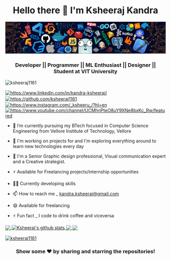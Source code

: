 <h1 align="center">Hello there 👋 I'm Ksheeraj Kandra </h1>

![](https://github.com/ksheeraj1161/ksheeraj1161/blob/main/header_.png)

<h3 align="center">Developer || Programmer || ML Enthusiast || Designer || Student at VIT University</h3>

<p align="left"> <img src="https://komarev.com/ghpvc/?username=ksheeraj1161&label=Profile%20views&color=0e75b6&style=flat" alt="ksheeraj1161" /> </p>

<p align="left">
<a href="https://www.linkedin.com/in/kandra-ksheeraj/" target="blank"><img align="center" src="https://cdn.jsdelivr.net/npm/simple-icons@3.0.1/icons/linkedin.svg" alt="https://www.linkedin.com/in/kandra-ksheeraj/" height="30" width="40" /></a>
<a href="https://github.com/ksheeraj1161" target="blank"><img align="center" src="https://cdn.jsdelivr.net/npm/simple-icons@3.0.1/icons/github.svg" alt="https://github.com/ksheeraj1161" height="30" width="40" /></a>
<a href="https://www.instagram.com/_ksheeru_/?hl=en" target="blank"><img align="center" src="https://cdn.jsdelivr.net/npm/simple-icons@3.0.1/icons/instagram.svg" alt="https://www.instagram.com/_ksheeru_/?hl=en" height="30" width="40" /></a>
<a href="https://www.youtube.com/channel/UCMhnPteO8uY9XNe8bxKc_Rw/featured" target="blank"><img align="center" src="https://cdn.jsdelivr.net/npm/simple-icons@3.0.1/icons/youtube.svg" alt="https://www.youtube.com/channel/UCMhnPteO8uY9XNe8bxKc_Rw/featured" height="30" width="40" /></a>

  - 🔭 I’m currently pursuing my BTech focused in Computer Science Engineering from Vellore Institute of Technology, Vellore
  
  - 🌱 I'm working on projects for and I'm exploring everything around to learn new technologies every day
  
  - 💬 I'm a Senior Graphic design professional, Visual communication expert and a Creative strategist.
  
  - ⚡ Available for Freelancing projects/internship opportunities
  
  - 🧑‍💻 Currently developing skills
  
  - 📫 How to reach me _ kandra.ksheeraj@gmail.com
  
  - 😄 Available for freelancing
  
  - ⚡ Fun fact _ I code to drink coffee and viceversa
  

<a href="https://github.com/ksheeraj1161?tab=repositories">
  <img align="center" src="https://github-readme-stats.vercel.app/api/top-langs/?username=ksheeraj1161&theme=light&hide_langs_below=1" />
</a>

<a href="https://github.com/ksheeraj1161?tab=repositories">
 <img align="center" src="https://github-readme-stats.vercel.app/api?username=ksheeraj1161&show_icons=true&theme=light&line_height=27" alt="Ksheeraj's github stats"/>
</a>

<a href="https://github.com/ksheeraj1161/COVID-Testing-Quarantine-Centre">
  <img align="center" src="https://github-readme-stats.vercel.app/api/pin/?username=ksheeraj1161&repo=COVID-Testing-Quarantine-Centre&theme=light" />

</a>
<a href="https://github.com/ksheeraj1161/Data-Analysis-in-Python">
 <img align="center" src="https://github-readme-stats.vercel.app/api/pin/?username=ksheeraj1161&repo=Data-Analysis-in-Python&theme=light" />
</a>

</a>
<a href="https://github.com/ksheeraj1161?tab=repositories">
 <p><img align="center" src="https://github-readme-streak-stats.herokuapp.com/?user=ksheeraj1161&" alt="ksheeraj1161" /></p>
</a>


<div align="center">

### Show some ❤️ by sharing and starring the repositories!

</div>
